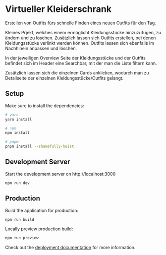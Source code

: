 # Virtueller Kleiderschrank

Erstellen von Outfits fürs schnelle Finden eines neuen Outfits für den Tag.

Kleines Prjekt, welches einem ermöglicht Kleidungsstücke hinzuzufügen, zu ändern und zu löschen. Zusätzlich lassen sich Outfits erstellen, bei denen Kleidungsstücke verlinkt werden können. Outfits lassen sich ebenfalls im Nachhinein anpassen und löschen.

In der jeweiligen Overview Seite der Kleidungsstücke und der Outfits befindet sich im Header eine Searchbar, mit der man die Liste filtern kann.

Zusätzlich lassen sich die einzelnen Cards anklicken, wodurch man zu Detailseite der einzelnen Kleidungsstücke/Outfits gelangt.

## Setup

Make sure to install the dependencies:

```bash
# yarn
yarn install

# npm
npm install

# pnpm
pnpm install --shamefully-hoist
```

## Development Server

Start the development server on http://localhost:3000

```bash
npm run dev
```

## Production

Build the application for production:

```bash
npm run build
```

Locally preview production build:

```bash
npm run preview
```

Check out the [deployment documentation](https://nuxt.com/docs/getting-started/deployment) for more information.
